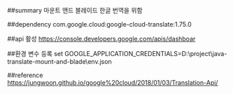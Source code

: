 ##summary
마운트 앤드 블레이드 한글 번역을 위함

##dependency
com.google.cloud:google-cloud-translate:1.75.0

##api 활성
https://console.developers.google.com/apis/dashboar

##환경 변수 등록
set GOOGLE_APPLICATION_CREDENTIALS=D:\project\java-translate-mount-and-blade\env.json

##reference
https://jungwoon.github.io/google%20cloud/2018/01/03/Translation-Api/